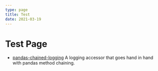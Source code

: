 ```yaml
---
type: page
title: Test
date: 2021-03-19
---
```


# Test Page

- [pandas-chained-logging](https://github.com/marwan116/pandas-chained-logging) A logging accessor that goes hand in hand with pandas method chaining.


